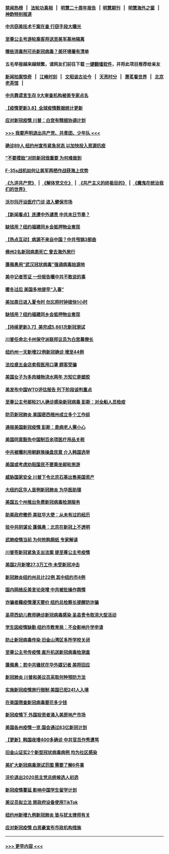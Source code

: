 #### [禁闻热榜](热点新闻.md?=0)  &nbsp;&nbsp;|&nbsp;&nbsp; [法轮功真相](https://github.com/gfw-breaker/truth/blob/master/README.md?=0) &nbsp;&nbsp;|&nbsp;&nbsp; [明慧二十周年报告](https://github.com/gfw-breaker/mh-reports/blob/master/README.md?=0) &nbsp;&nbsp;|&nbsp;&nbsp;[明慧期刊](https://github.com/gfw-breaker/mh-qikan) &nbsp;&nbsp;|&nbsp;&nbsp; [明慧海外之窗](https://github.com/gfw-breaker/mh-news/blob/master/README.md?=0) &nbsp;&nbsp;|&nbsp;&nbsp; [神韵特别报道](https://github.com/gfw-breaker/mh-news/blob/master/shenyun.md?=0)
#### [中共窃美技术千案在查 行窃手段大曝光](../pages/nsc412/n11874117.md?t=03091003) 
#### [至尊公主号游轮乘客将送至美军基地隔离](../pages/nsc412/n11925689.md?t=03091003) 
#### [哪些消毒剂可杀新冠病毒？美环境署有清单](../pages/nsc412/n11923343.md?t=03091003) 
#### 五毛举报越来越频繁，请网友们前往下载 [一键翻墙软件](https://github.com/gfw-breaker/ssr-accounts)，并将此项目推荐给亲友
#### [新闻拍案惊奇](https://github.com/gfw-breaker/banned-news/blob/master/pages/link4.md) &nbsp;&nbsp;|&nbsp;&nbsp; [江峰时刻](https://github.com/gfw-breaker/banned-news/blob/master/pages/link4.md) &nbsp;&nbsp;|&nbsp;&nbsp; [文昭谈古论今](https://github.com/gfw-breaker/banned-news/blob/master/pages/link4.md) &nbsp;&nbsp;|&nbsp;&nbsp; [天亮时分](https://github.com/gfw-breaker/banned-news/blob/master/pages/link4.md) &nbsp;&nbsp;|&nbsp;&nbsp; [萧茗看世界](https://github.com/gfw-breaker/banned-news/blob/master/pages/link4.md) &nbsp;&nbsp;|&nbsp;&nbsp; [北京老茶馆](https://github.com/gfw-breaker/banned-news/blob/master/pages/link4.md) &nbsp;&nbsp;|&nbsp;&nbsp; 
#### [中共靠谎言生存 9大审查机构被美专家点名](../pages/nsc412/n11925444.md?t=03091003) 
#### [【疫情更新3.8】全球疫情数据统计更新](../pages/nsc412/n11923562.md?t=03091003) 
#### [应对新冠疫情 川普：白宫有精细协调计划](../pages/nsc412/n11925128.md?t=03091003) 
#### [>>> 我要声明退出共产党、共青团、少年队 <<<](https://github.com/begood0513/goodnews/blob/master/quit/letter.md) 
#### [确诊89人  纽约州宣布紧急状态  以加快投入资源抗疫](../pages/nsc412/n11925077.md?t=03091003) 
#### [“不要摸脸”对防新冠很重要 为何难做到](../pages/nsc412/n11916113.md?t=03091003) 
#### [F-35s战机如何让美军两栖作战获海上优势](../pages/nsc412/n11896520.md?t=03091003) 
#### [《九评共产党》](https://github.com/begood0513/9ping.md/blob/master/README.md) &nbsp;|&nbsp; [《解体党文化》](../../../../jtdwh.md/blob/master/README.md)  &nbsp;|&nbsp; [《共产主义的终极目的》](../../../../gczydzjmd.md/blob/master/README.md) &nbsp;|&nbsp; [《魔鬼在统治我们的世界》](../../../../mgztzwmdsj.md/blob/master/README.md) 
#### [沃尔玛开设医疗门诊 进入健保市场](../pages/nsc412/n11923534.md?t=03091003) 
#### [【新闻看点】连遭中外谴责 中共末日节奏？](../pages/nsc412/n11923402.md?t=03091003) 
#### [缺钱用？纽约福建同乡会抵押物业套现](../pages/nsc412/n11923090.md?t=03091003) 
#### [【热点互动】病源不来自中国？中共甩锅3部曲](../pages/nsc412/n11923404.md?t=03091003) 
#### [佛州2名新冠病患死亡 曾去海外旅行](../pages/nsc412/n11923309.md?t=03091003) 
#### [蓬佩奥用“武汉冠状病毒”强调病毒始源地](../pages/nsc412/n11923252.md?t=03091003) 
#### [美中记者签证 一份报告曝中共不敢说的事](../pages/nsc412/n11923242.md?t=03091003) 
#### [暖冬过后 美国多地提早“入春”](../pages/nsc412/n11923232.md?t=03091003) 
#### [美加周日进入夏令时 勿忘将时钟拨快1小时](../pages/nsc412/n11923222.md?t=03091003) 
#### [缺钱用？纽约福建同乡会抵押物业套现](../pages/nsc412/n11921870.md?t=03091003) 
#### [【持续更新3.7】美完成5,861次新冠测试](../pages/nsc412/n11921647.md?t=03091003) 
#### [川普任命北卡州保守派联邦议员为白宫幕僚长](../pages/nsc412/n11922507.md?t=03091003) 
#### [纽约州一天新增22例新冠确诊  增至44例](../pages/nsc412/n11922043.md?t=03091003) 
#### [法拉盛五金店卖假医用口罩  顾客受骗](../pages/nsc412/n11922036.md?t=03091003) 
#### [美国女子为多肉植物浇水两年 方知它是塑胶](../pages/nsc412/n11921742.md?t=03091003) 
#### [美发布中国WTO评估报告 列下阶段谈判重点](../pages/nsc412/n11921572.md?t=03091003) 
#### [至尊公主号邮轮21人确诊感染新冠病毒   彭斯：对全船人员检疫](../pages/nsc412/n11921909.md?t=03091003) 
#### [防范新冠肺炎 美国密西根州成立多个工作组](../pages/nsc412/n11921740.md?t=03091003) 
#### [通报美国新冠疫情 彭斯：患病老人需小心](../pages/nsc412/n11921714.md?t=03091003) 
#### [美国同意豁免中国制百余项医疗用品关税](../pages/nsc412/n11921400.md?t=03091003) 
#### [中共被曝利用朝鲜族操盘民意 介入韩国选举](../pages/nsc412/n11921006.md?t=03091003) 
#### [美国或考虑劝阻国民不要乘坐邮轮旅游](../pages/nsc412/n11921247.md?t=03091003) 
#### [威胁国家安全 川普下令北京石基出售美国资产](../pages/nsc412/n11921036.md?t=03091003) 
#### [大纽约区华人首例新冠肺炎  为华医助理](../pages/nsc412/n11921110.md?t=03091003) 
#### [美国五个州推出免费新冠病毒检测服务](../pages/nsc412/n11921001.md?t=03091003) 
#### [助美政府撤侨 美驻华大使：从未有过的经历](../pages/nsc412/n11920832.md?t=03091003) 
#### [驳中共阴谋论 蓬佩奥：北京在新冠上不透明](../pages/nsc412/n11920846.md?t=03091003) 
#### [武肺疫情当前 为何抢购厕纸 专家解读](../pages/nsc412/n11920844.md?t=03091003) 
#### [川普签新冠紧急支出法案 提至尊公主号疫情](../pages/nsc412/n11920654.md?t=03091003) 
#### [美国2月新增27.3万工作 未受新冠冲击](../pages/nsc412/n11920460.md?t=03091003) 
#### [新冠肺炎纽约州总计22例  其中纽约市4例](../pages/nsc412/n11919291.md?t=03091003) 
#### [国内网络反美言论突增 中共被批操作舆情](../pages/nsc412/n11919024.md?t=03091003) 
#### [诈骗者藉疫情漫天要价  纽约总检察长提醒防诈骗](../pages/nsc412/n11919284.md?t=03091003) 
#### [圣荷西幼儿教师确诊新冠病毒感染  圣县责令取消大型活动](../pages/nsc412/n11919383.md?t=03091003) 
#### [学生因疫情缺勤  纽约市教育局：不会影响升学申请](../pages/nsc412/n11919278.md?t=03091003) 
#### [防止新冠病毒传染   旧金山湾区多所学校关闭](../pages/nsc412/n11919366.md?t=03091003) 
#### [至尊公主号传疫情  直升机送新冠病毒检测盒](../pages/nsc412/n11919347.md?t=03091003) 
#### [蓬佩奥：若中共骚扰在华外媒记者 美将回应](../pages/nsc412/n11918836.md?t=03091003) 
#### [新冠肺炎 川普和美议员采取何种预防方法](../pages/nsc412/n11918395.md?t=03091003) 
#### [实施新冠疫情旅行限制 美国已拒241人入境](../pages/nsc412/n11918515.md?t=03091003) 
#### [在美国筛查新冠病毒要花多少钱](../pages/nsc412/n11918422.md?t=03091003) 
#### [新冠疫情下 外国投资者涌入美房地产市场](../pages/nsc412/n11918415.md?t=03091003) 
#### [美国各州疫情一览 国会通过83亿新冠计划](../pages/nsc412/n11918191.md?t=03091003) 
#### [【更新】韩国夜增400多确诊 中共官员作秀遭骂](../pages/nsc412/n11890652.md?t=03091003) 
#### [旧金山证实2个新型冠状病毒病例 均为社区感染](../pages/nsc412/n11918219.md?t=03091003) 
#### [美扩大新冠病毒测试范围 需要了解6件事](../pages/nsc412/n11917886.md?t=03091003) 
#### [沃伦退出2020民主党总统候选人初选](../pages/nsc412/n11917882.md?t=03091003) 
#### [新冠疫情蔓延 影响中国学生留学计划](../pages/nsc412/n11917952.md?t=03091003) 
#### [美议员拟立法 禁政府设备使用TikTok](../pages/nsc412/n11917577.md?t=03091003) 
#### [纽约州新增九例新冠肺炎 皆与犹太律师有关](../pages/nsc412/n11916367.md?t=03091003) 
#### [应对新冠疫情 白思豪宣布市政机构措施](../pages/nsc412/n11916356.md?t=03091003) 

----
#### [ >>> 更早内容 <<< ](../indexes/nsc412-earlier.md)
